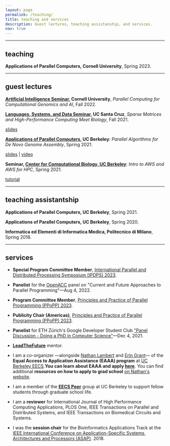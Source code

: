 ```yaml
---
layout: page
permalink: /teaching/
title: teaching and services
description: Guest lectures, teaching assistanship, and services.
nav: true
---
```

___

## teaching

**Applications of Parallel Computers, Cornell University**, Spring 2023.
___

## guest lectures

**[Artificial Intelligence Seminar](https://www.cs.cornell.edu/content/fall-2022-artificial-intelligence-seminar), Cornell University**, *Parallel Computing for Computational Genomics and AI*, Fall 2022.

**[Languages, Systems, and Data Seminar](https://lsd-ucsc.github.io/lsd-seminar/2021fa/), UC Santa Cruz**, *Sparse Matrices and High-Performance Computing Meet Biology*, Fall 2021.

[slides](https://drive.google.com/file/d/1YRL5HIorMkPQOcEiQ4lTJp6BRrVTN95B/view?usp=sharing)

**[Applications of Parallel Computers](https://sites.google.com/lbl.gov/cs267-spr2021), UC Berkeley**: *Parallel Algorithms for De Novo Genome Assembly*, Spring 2021.

[slides](https://bit.ly/3beLtwh) \| [video](https://www.youtube.com/watch?v=bJky-GMFob4)

**Seminar, [Center for Computational Biology, UC Berkeley](https://ccb.berkeley.edu/)**: *Intro to AWS and AWS for HPC*, Spring 2021.

[tutorial](https://github.com/giuliaguidi/AWS-Tutorial-CompBio-Seminar)

___

## teaching assistantship

**Applications of Parallel Computers, UC Berkeley**, Spring 2021.

**Applications of Parallel Computers, UC Berkeley**, Spring 2020.

**Informatica ed Elementi di Informatica Medica, Politecnico di Milano**, Spring 2018.

___

## services

* **Special Program Committee Member**, [International Parallel and Distributed Processing Symposium (IPDPS) 2023](https://www.ipdps.org/).

* **Panelist** for the [OpenACC](https://www.openacc.org/) panel on "Current and Future Approaches to Parallel Programming"—Aug 4, 2022.

* **Program Committee Member**, [Principles and Practice of Parallel Programming (PPoPP) 2023](https://ppopp23.sigplan.org/).

* **Publicity Chair (Americas)**, [Principles and Practice of Parallel Programming (PPoPP) 2023](https://ppopp23.sigplan.org/).

* **Panelist** for ETH Zürich's Google Developer Student Club ["Panel Discussion - Doing a PhD in Computer Science"](https://gdsc.community.dev/events/details/developer-student-clubs-eth-zurich-presents-panel-discussion-doing-a-phd-in-computer-science/)—Dec 4, 2021.

* **[LeadTheFuture](leadthefuture.tech)** mentor.

* I am a co-organizer —alongside [Nathan Lambert](https://www.natolambert.com/) and [Erin Grant](https://eringrant.github.io/)— of the **Equal Access to Application Assistance (EAAA) program** at [UC Berkeley EECS](https://eecs.berkeley.edu/).**You can learn about EAAA and apply [here](https://sites.google.com/berkeley.edu/eaaa/home)**. You can find additional **resources on how to apply to grad school** [on Nathan's website](https://www.natolambert.com/guides/grad-apps).

* I am a member of the **[EECS Peer](https://www2.eecs.berkeley.edu/eecs-peers/)** group at UC Berkeley to support fellow students through graduate school life.

* I am a **reviewer** for International Journal of High Performance Computing Applications, PLOS One, IEEE Transactions on Parallel and Distributed Systems, and IEEE Transactions on Biomedical Circuits and Systems.

* I was the **session chair** for the Bioinformatics Applications Track at the [IEEE International Conference on Application-Specific Systems, Architectures and Processors (ASAP)](https://asap18.necst.it/program.html). 2018.
